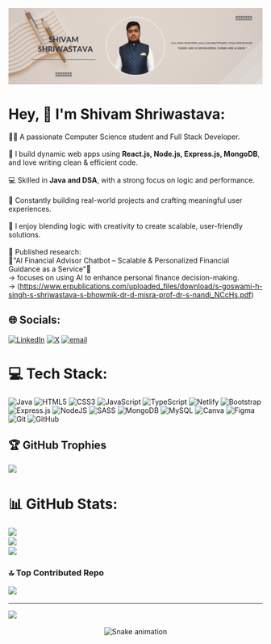 ![logo](https://github.com/Shivam-Shriwastava-dev/Shivam-Shriwastava-dev/blob/main/GITHUB%20BANNER.png)
<!--ABOUT ME-->
# Hey, 👋 I'm Shivam Shriwastava:
 👨‍💻 A passionate Computer Science student and Full Stack Developer.<br><br>🔧 I build dynamic web apps using **React.js, Node.js, Express.js, MongoDB**, and love writing clean & efficient code.<br><br>💻 Skilled in **Java and DSA**, with a strong focus on logic and performance.<br><br>🚀 Constantly building real-world projects and crafting meaningful user experiences.<br><br>🧠 I enjoy blending logic with creativity to create scalable, user-friendly solutions.<br><br>📄 Published research:  <br>🤖"AI Financial Advisor Chatbot – Scalable & Personalized Financial Guidance as a Service"🤖<br>→ focuses on using AI to enhance personal finance decision-making.<br>   → (https://www.erpublications.com/uploaded_files/download/s-goswami-h-singh-s-shriwastava-s-bhowmik-dr-d-misra-prof-dr-s-nandi_NCcHs.pdf)


## 🌐 Socials:
[![LinkedIn](https://img.shields.io/badge/LinkedIn-%230077B5.svg?logo=linkedin&logoColor=white)](https://linkedin.com/in/shivam-shriwastava-dev) [![X](https://img.shields.io/badge/X-black.svg?logo=X&logoColor=white)](https://x.com/Shivam_Shri_9) [![email](https://img.shields.io/badge/Email-D14836?logo=gmail&logoColor=white)](mailto:shivam.shriwastava21@gmail.com) 

# 💻 Tech Stack:
![Java](https://img.shields.io/badge/java-%23ED8B00.svg?style=for-the-badge&logo=openjdk&logoColor=white) ![HTML5](https://img.shields.io/badge/html5-%23E34F26.svg?style=for-the-badge&logo=html5&logoColor=white) ![CSS3](https://img.shields.io/badge/css3-%231572B6.svg?style=for-the-badge&logo=css3&logoColor=white) ![JavaScript](https://img.shields.io/badge/javascript-%23323330.svg?style=for-the-badge&logo=javascript&logoColor=%23F7DF1E) ![TypeScript](https://img.shields.io/badge/typescript-%23007ACC.svg?style=for-the-badge&logo=typescript&logoColor=white) ![Netlify](https://img.shields.io/badge/netlify-%23000000.svg?style=for-the-badge&logo=netlify&logoColor=#00C7B7) ![Bootstrap](https://img.shields.io/badge/bootstrap-%238511FA.svg?style=for-the-badge&logo=bootstrap&logoColor=white) ![Express.js](https://img.shields.io/badge/express.js-%23404d59.svg?style=for-the-badge&logo=express&logoColor=%2361DAFB) ![NodeJS](https://img.shields.io/badge/node.js-6DA55F?style=for-the-badge&logo=node.js&logoColor=white) ![SASS](https://img.shields.io/badge/SASS-hotpink.svg?style=for-the-badge&logo=SASS&logoColor=white) ![MongoDB](https://img.shields.io/badge/MongoDB-%234ea94b.svg?style=for-the-badge&logo=mongodb&logoColor=white) ![MySQL](https://img.shields.io/badge/mysql-4479A1.svg?style=for-the-badge&logo=mysql&logoColor=white) ![Canva](https://img.shields.io/badge/Canva-%2300C4CC.svg?style=for-the-badge&logo=Canva&logoColor=white) ![Figma](https://img.shields.io/badge/figma-%23F24E1E.svg?style=for-the-badge&logo=figma&logoColor=white) ![Git](https://img.shields.io/badge/git-%23F05033.svg?style=for-the-badge&logo=git&logoColor=white) ![GitHub](https://img.shields.io/badge/github-%23121011.svg?style=for-the-badge&logo=github&logoColor=white)

## 🏆 GitHub Trophies
![](https://github-profile-trophy.vercel.app/?username=Shivam-Shriwastava-dev&theme=radical&no-frame=false&no-bg=true&margin-w=4)

# 📊 GitHub Stats:
![](https://github-readme-stats.vercel.app/api?username=Shivam-Shriwastava-dev&theme=dark&hide_border=false&include_all_commits=true&count_private=false)<br/>
![](https://nirzak-streak-stats.vercel.app/?user=Shivam-Shriwastava-dev&theme=dark&hide_border=false)<br/>
![](https://github-readme-stats.vercel.app/api/top-langs/?username=Shivam-Shriwastava-dev&theme=dark&hide_border=false&include_all_commits=true&count_private=false&layout=compact)


### 🔝 Top Contributed Repo
![](https://github-contributor-stats.vercel.app/api?username=Shivam-Shriwastava-dev&limit=5&theme=dark&combine_all_yearly_contributions=true)

---
[![](https://visitcount.itsvg.in/api?id=Shivam-Shriwastava-dev&icon=0&color=0)](https://visitcount.itsvg.in)

<!-- Proudly created with GPRM ( https://gprm.itsvg.in ) -->

<!-- Snake Game Repo View -->

<div align="center">
  <img src="https://profile-readme-generator.com/assets/snake.svg" alt="Snake animation" />
</div>
